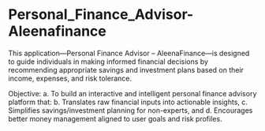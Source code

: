 # Personal_Finance_Advisor-Aleenafinance
This application—Personal Finance Advisor – AleenaFinance—is designed to guide individuals in making informed financial decisions by recommending appropriate savings and investment plans based on their income, expenses, and risk tolerance.

Objective:
a. To build an interactive and intelligent personal finance advisory platform that:
b. Translates raw financial inputs into actionable insights,
c. Simplifies savings/investment planning for non-experts, and
d. Encourages better money management aligned to user goals and risk profiles.
